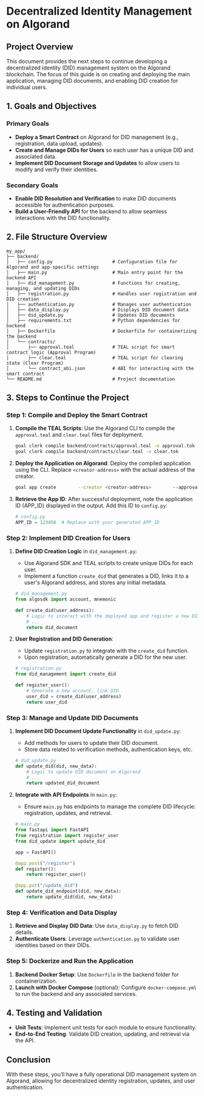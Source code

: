 
# Decentralized Identity Management on Algorand

## Project Overview

This document provides the next steps to continue developing a decentralized identity (DID) management system on the Algorand blockchain. The focus of this guide is on creating and deploying the main application, managing DID documents, and enabling DID creation for individual users.

## 1. Goals and Objectives

### Primary Goals

- **Deploy a Smart Contract** on Algorand for DID management (e.g., registration, data upload, updates).
- **Create and Manage DIDs for Users** so each user has a unique DID and associated data.
- **Implement DID Document Storage and Updates** to allow users to modify and verify their identities.

### Secondary Goals

- **Enable DID Resolution and Verification** to make DID documents accessible for authentication purposes.
- **Build a User-Friendly API** for the backend to allow seamless interactions with the DID functionality.

## 2. File Structure Overview

```plaintext
my_app/
├── backend/
│   ├── config.py                      # Configuration file for Algorand and app-specific settings
│   ├── main.py                        # Main entry point for the backend API
│   ├── did_management.py              # Functions for creating, managing, and updating DIDs
│   ├── registration.py                # Handles user registration and DID creation
│   ├── authentication.py              # Manages user authentication
│   ├── data_display.py                # Displays DID document data
│   ├── did_update.py                  # Updates DID documents
│   ├── requirements.txt               # Python dependencies for backend
│   ├── Dockerfile                     # Dockerfile for containerizing the backend
│   └── contracts/
│       ├── approval.teal              # TEAL script for smart contract logic (Approval Program)
│       ├── clear.teal                 # TEAL script for clearing state (Clear Program)
│       └── contract_abi.json          # ABI for interacting with the smart contract
└── README.md                          # Project documentation
```

## 3. Steps to Continue the Project

### Step 1: Compile and Deploy the Smart Contract

1. **Compile the TEAL Scripts**: Use the Algorand CLI to compile the `approval.teal` and `clear.teal` files for deployment.

   ```bash
   goal clerk compile backend/contracts/approval.teal -o approval.tok
   goal clerk compile backend/contracts/clear.teal -o clear.tok
   ```

2. **Deploy the Application on Algorand**: Deploy the compiled application using the CLI. Replace `<creator-address>` with the actual address of the creator.

   ```bash
   goal app create        --creator <creator-address>        --approval-prog approval.tok        --clear-prog clear.tok        --global-byteslices 1        --global-ints 1        --local-byteslices 0        --local-ints 0
   ```

3. **Retrieve the App ID**: After successful deployment, note the application ID (APP_ID) displayed in the output. Add this ID to `config.py`:

   ```python
   # config.py
   APP_ID = 123456  # Replace with your generated APP_ID
   ```

### Step 2: Implement DID Creation for Users

1. **Define DID Creation Logic** in `did_management.py`:
   - Use Algorand SDK and TEAL scripts to create unique DIDs for each user.
   - Implement a function `create_did` that generates a DID, links it to a user's Algorand address, and stores any initial metadata.

   ```python
   # did_management.py
   from algosdk import account, mnemonic

   def create_did(user_address):
       # Logic to interact with the deployed app and register a new DID
       # ...
       return did_document
   ```

2. **User Registration and DID Generation**:
   - Update `registration.py` to integrate with the `create_did` function.
   - Upon registration, automatically generate a DID for the new user.

   ```python
   # registration.py
   from did_management import create_did

   def register_user():
       # Generate a new account, link DID
       user_did = create_did(user_address)
       return user_did
   ```

### Step 3: Manage and Update DID Documents

1. **Implement DID Document Update Functionality** in `did_update.py`:
   - Add methods for users to update their DID document.
   - Store data related to verification methods, authentication keys, etc.

   ```python
   # did_update.py
   def update_did(did, new_data):
       # Logic to update DID document on Algorand
       # ...
       return updated_did_document
   ```

2. **Integrate with API Endpoints** in `main.py`:
   - Ensure `main.py` has endpoints to manage the complete DID lifecycle: registration, updates, and retrieval.

   ```python
   # main.py
   from fastapi import FastAPI
   from registration import register_user
   from did_update import update_did

   app = FastAPI()

   @app.post("/register")
   def register():
       return register_user()

   @app.put("/update_did")
   def update_did_endpoint(did, new_data):
       return update_did(did, new_data)
   ```

### Step 4: Verification and Data Display

1. **Retrieve and Display DID Data**: Use `data_display.py` to fetch DID details.
2. **Authenticate Users**: Leverage `authentication.py` to validate user identities based on their DIDs.

### Step 5: Dockerize and Run the Application

1. **Backend Docker Setup**: Use `Dockerfile` in the backend folder for containerization.
2. **Launch with Docker Compose** (optional): Configure `docker-compose.yml` to run the backend and any associated services.

## 4. Testing and Validation

- **Unit Tests**: Implement unit tests for each module to ensure functionality.
- **End-to-End Testing**: Validate DID creation, updating, and retrieval via the API.

## Conclusion

With these steps, you’ll have a fully operational DID management system on Algorand, allowing for decentralized identity registration, updates, and user authentication.
